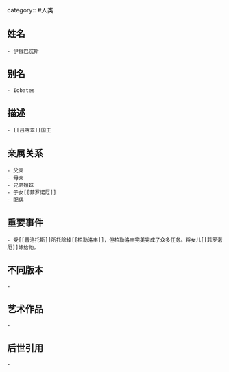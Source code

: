 category:: #人类
## 姓名
	- 伊俄巴忒斯
## 别名
	- Iobates
## 描述
	- [[吕喀亚]]国王
## 亲属关系
	- 父亲
	- 母亲
	- 兄弟姐妹
	- 子女[[菲罗诺厄]]
	- 配偶
## 重要事件
	- 受[[普洛托斯]]所托除掉[[柏勒洛丰]]，但柏勒洛丰完美完成了众多任务。将女儿[[菲罗诺厄]]嫁给他。
## 不同版本
	-
## 艺术作品
	-
## 后世引用
	-
